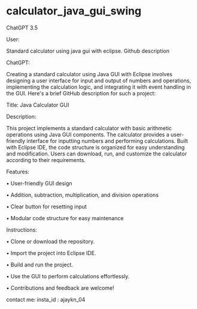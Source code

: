 # calculator_java_gui_swing
ChatGPT 3.5

User:

Standard calculator using java gui with eclipse. Github description 

ChatGPT:

Creating a standard calculator using Java GUI with Eclipse involves designing a user interface for input and output of numbers and operations, implementing the calculation logic, and integrating it with event handling in the GUI. Here's a brief GitHub description for such a project:

Title: Java Calculator GUI

Description:

This project implements a standard calculator with basic arithmetic operations using Java GUI components. The calculator provides a user-friendly interface for inputting numbers and performing calculations. Built with Eclipse IDE, the code structure is organized for easy understanding and modification. Users can download, run, and customize the calculator according to their requirements.

Features:

• User-friendly GUI design

• Addition, subtraction, multiplication, and division operations

• Clear button for resetting input

• Modular code structure for easy maintenance

Instructions:

• Clone or download the repository.

• Import the project into Eclipse IDE.

• Build and run the project.

• Use the GUI to perform calculations effortlessly.

• Contributions and feedback are welcome!

contact me: insta_id : ajaykn_04
